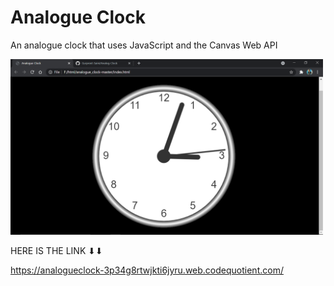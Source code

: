 # Analogue Clock

An analogue clock that uses JavaScript and the Canvas Web API

<img src="clockImg.png" alt="Analog-Clock, c: -0.4 + 0.6i" width="500" />
  
  HERE IS THE LINK ⬇⬇
  
  
https://analogueclock-3p34g8rtwjkti6jyru.web.codequotient.com/
